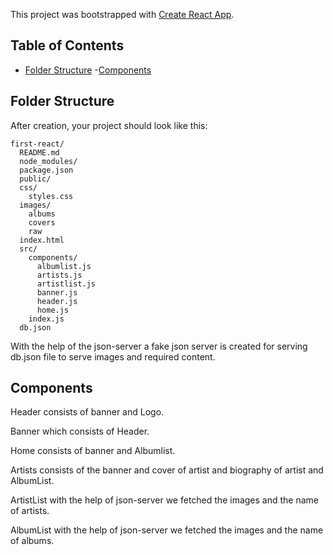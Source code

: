 This project was bootstrapped with [Create React App](https://github.com/facebookincubator/create-react-app).


## Table of Contents

- [Folder Structure](#folder-structure)
-[Components](#components-used)

## Folder Structure

After creation, your project should look like this:

```
first-react/
  README.md
  node_modules/
  package.json
  public/
  css/
    styles.css
  images/
    albums
    covers
    raw
  index.html
  src/
    components/
      albumlist.js
      artists.js
      artistlist.js
      banner.js
      header.js
      home.js
    index.js
  db.json

```

With the help of the json-server a fake json server is created for serving db.json file to serve images and required content.

## Components
  Header
    consists of banner and Logo. 

  Banner
    which consists of Header.

  Home 
    consists of banner and Albumlist.

  Artists
    consists of the banner and cover of artist and biography of artist and AlbumList.

  ArtistList
    with the help of json-server we fetched the images and the name of artists.

  AlbumList
    with the help of json-server we fetched the images and the name of albums.
  
  
 
     






